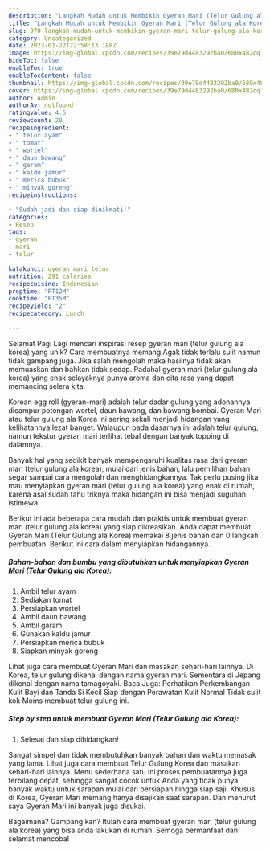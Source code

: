 ```yaml
---
description: "Langkah Mudah untuk Membikin Gyeran Mari (Telur Gulung ala Korea) yang Lezat Sekali, Lezat"
title: "Langkah Mudah untuk Membikin Gyeran Mari (Telur Gulung ala Korea) yang Lezat Sekali, Lezat"
slug: 970-langkah-mudah-untuk-membikin-gyeran-mari-telur-gulung-ala-korea-yang-lezat-sekali-lezat
category: Uncategorized
date: 2023-01-22T22:58:13.188Z
image: https://img-global.cpcdn.com/recipes/39e79d4483292ba0/680x482cq70/gyeran-mari-telur-gulung-ala-korea-foto-resep-utama.jpg
hideToc: false
enableToc: true
enableTocContent: false
thumbnail: https://img-global.cpcdn.com/recipes/39e79d4483292ba0/680x482cq70/gyeran-mari-telur-gulung-ala-korea-foto-resep-utama.jpg
cover: https://img-global.cpcdn.com/recipes/39e79d4483292ba0/680x482cq70/gyeran-mari-telur-gulung-ala-korea-foto-resep-utama.jpg
author: Admin
authorAv: notfound
ratingvalue: 4.6
reviewcount: 20
recipeingredient:
- " telur ayam"
- " tomat"
- " wortel"
- " daun bawang"
- " garam"
- " kaldu jamur"
- " merica bubuk"
- " minyak goreng"
recipeinstructions:

- "Sudah jadi dan siap dinikmati!"
categories:
- Resep
tags:
- gyeran
- mari
- telur

katakunci: gyeran mari telur 
nutrition: 291 calories
recipecuisine: Indonesian
preptime: "PT12M"
cooktime: "PT35M"
recipeyield: "2"
recipecategory: Lunch

---
```



Selamat Pagi Lagi mencari inspirasi resep gyeran mari (telur gulung ala korea) yang unik? Cara membuatnya memang Agak tidak terlalu sulit namun tidak gampang juga. Jika salah mengolah maka hasilnya tidak akan memuaskan dan bahkan tidak sedap. Padahal gyeran mari (telur gulung ala korea) yang enak selayaknya punya aroma dan cita rasa yang dapat memancing selera kita.


Korean egg roll (gyeran-mari) adalah telur dadar gulung yang adonannya dicampur potongan wortel, daun bawang, dan bawang bombai. Gyeran Mari atau telur gulung ala Korea ini sering sekali menjadi hidangan yang kelihatannya lezat banget. Walaupun pada dasarnya ini adalah telur gulung, namun tekstur gyeran mari terlihat tebal dengan banyak topping di dalamnya.

Banyak hal yang sedikit banyak mempengaruhi kualitas rasa dari gyeran mari (telur gulung ala korea), mulai dari jenis bahan, lalu pemilihan bahan segar sampai cara mengolah dan menghidangkannya. Tak perlu pusing jika mau menyiapkan gyeran mari (telur gulung ala korea) yang enak di rumah, karena asal sudah tahu triknya maka hidangan ini bisa menjadi suguhan istimewa.


Berikut ini ada beberapa cara mudah dan praktis untuk membuat gyeran mari (telur gulung ala korea) yang siap dikreasikan. Anda dapat membuat Gyeran Mari (Telur Gulung ala Korea) memakai 8 jenis bahan dan 0 langkah pembuatan. Berikut ini cara dalam menyiapkan hidangannya.

<!--inarticleads1-->

##### Bahan-bahan dan bumbu yang dibutuhkan untuk menyiapkan Gyeran Mari (Telur Gulung ala Korea):

1. Ambil  telur ayam
1. Sediakan  tomat
1. Persiapkan  wortel
1. Ambil  daun bawang
1. Ambil  garam
1. Gunakan  kaldu jamur
1. Persiapkan  merica bubuk
1. Siapkan  minyak goreng


Lihat juga cara membuat Gyeran Mari dan masakan sehari-hari lainnya. Di Korea, telur gulung dikenal dengan nama gyeran mari. Sementara di Jepang dikenal dengan nama tamagoyaki. Baca Juga: Perhatikan Perkembangan Kulit Bayi dan Tanda Si Kecil Siap dengan Perawatan Kulit Normal Tidak sulit kok Moms membuat telur gulung ini. 

<!--inarticleads2-->

##### Step by step untuk membuat Gyeran Mari (Telur Gulung ala Korea):


1. Selesai dan siap dihidangkan!

Sangat simpel dan tidak membutuhkan banyak bahan dan waktu memasak yang lama. Lihat juga cara membuat Telur Gulung Korea dan masakan sehari-hari lainnya. Menu sederhana satu ini proses pembuatannya juga terbilang cepat, sehingga sangat cocok untuk Anda yang tidak punya banyak waktu untuk sarapan mulai dari persiapan hingga siap saji. Khusus di Korea, Gyeran Mari memang hanya disajikan saat sarapan. Dan menurut saya Gyeran Mari ini banyak juga disukai. 

Bagaimana? Gampang kan? Itulah cara membuat gyeran mari (telur gulung ala korea) yang bisa anda lakukan di rumah. Semoga bermanfaat dan selamat mencoba!
